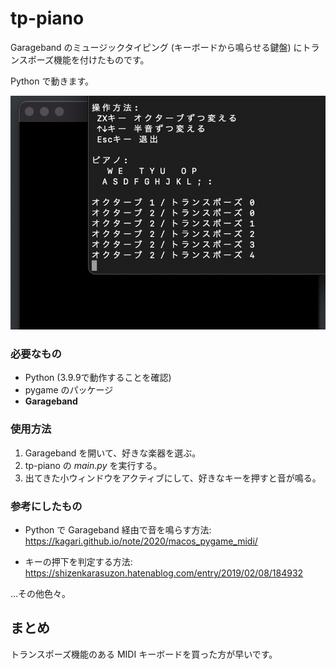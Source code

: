 # tp-piano

Garageband のミュージックタイピング (キーボードから鳴らせる鍵盤) にトランスポーズ機能を付けたものです。

Python で動きます。

![screenshot](./screenshot.png)

### 必要なもの

* Python (3.9.9で動作することを確認)
* pygame のパッケージ
* **Garageband**

### 使用方法

1. Garageband を開いて、好きな楽器を選ぶ。
2. tp-piano の *main.py* を実行する。
3. 出てきた小ウィンドウをアクティブにして、好きなキーを押すと音が鳴る。

### 参考にしたもの

* Python で Garageband 経由で音を鳴らす方法: https://kagari.github.io/note/2020/macos_pygame_midi/

* キーの押下を判定する方法: https://shizenkarasuzon.hatenablog.com/entry/2019/02/08/184932

…その他色々。

## まとめ

トランスポーズ機能のある MIDI キーボードを買った方が早いです。